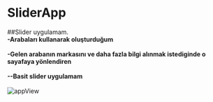 # SliderApp
##Slider uygulamam. <br/>
**-Arabaları kullanarak oluşturduğum**<br/><br/>
**-Gelen arabanın markasını ve daha fazla bilgi alınmak istediginde o sayafaya yönlendiren**<br/><br/>
**--Basit slider uygulamam**<br/><br/>
![appView](https://github.com/mmyildirim/SliderApp/blob/main/sliderApp-view.png)
